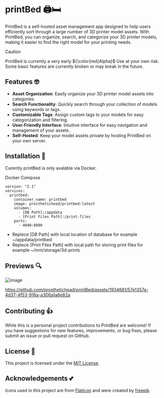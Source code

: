 # printBed  :printer::bed:

PrintBed is a self-hosted asset management app designed to help users efficiently sort through a large number of 3D printer model assets. With PrintBed, you can organize, search, and categorize your 3D printer models, making it easier to find the right model for your printing needs.

> [!CAUTION]
> PrintBed is currently a very early ${\color{red}Alpha}$ Use at your own risk. Some basic features are currently broken or may break in the future. 

## Features :nerd_face:	

- **Asset Organization**: Easily organize your 3D printer model assets into categories.
- **Search Functionality**: Quickly search through your collection of models using keywords or tags.
- **Customizable Tags**: Assign custom tags to your models for easy categorization and filtering.
- **User-Friendly Interface**: Intuitive interface for easy navigation and management of your assets.
- **Self-Hosted**: Keep your model assets private by hosting PrintBed on your own server.

## Installation :floppy_disk:
Curently printBed is only avalable via Docker.

Docker Compose
```
version: "2.1"
services:  
  printbed:
    container_name: printbed
    image: prosthetichead/printbed:latest
    volumes:
      - [DB Path]:/appdata
      - [Print Files Path]:/print-files
    ports: 
      - 4040:8080
```
* Replece [DB Path] with local location of database for example ~/appdata/printbed
* Replece [Print Files Path] with local path for storing print files for example ~/mnt/storage/3d-prints

## Previews :mag:
![image](https://github.com/prosthetichead/printBed/assets/1934681/acd72138-31ec-4347-8120-4e0929e7eef4)

https://github.com/prosthetichead/printBed/assets/1934681/57e1357a-4d37-4f53-916a-a306a1a6e82a

## Contributing :thumbsup:
While this is a personal project contributions to PrintBed are welcome! If you have suggestions for new features, improvements, or bug fixes, please submit an issue or pull request on GitHub. 

## License :scroll:	
This project is licensed under the [MIT License](LICENSE).

## Acknowledgements :two_hearts:
Icons used in this project are from [Flaticon](https://www.flaticon.com/) and were created by [freepik](https://www.flaticon.com/authors/freepik).
